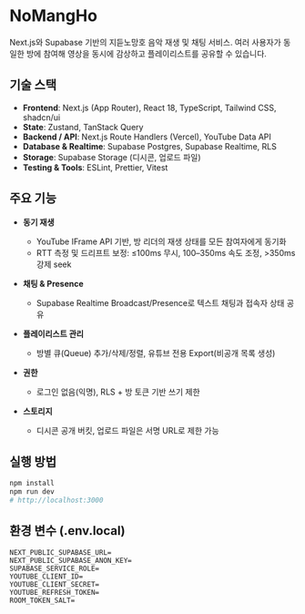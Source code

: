 # NoMangHo

Next.js와 Supabase 기반의 지듣노망호 음악 재생 및 채팅 서비스. 여러 사용자가 동일한 방에 참여해 영상을 동시에 감상하고 플레이리스트를 공유할 수 있습니다.

## 기술 스택

* **Frontend**: Next.js (App Router), React 18, TypeScript, Tailwind CSS, shadcn/ui
* **State**: Zustand, TanStack Query
* **Backend / API**: Next.js Route Handlers (Vercel), YouTube Data API
* **Database & Realtime**: Supabase Postgres, Supabase Realtime, RLS
* **Storage**: Supabase Storage (디시콘, 업로드 파일)
* **Testing & Tools**: ESLint, Prettier, Vitest

## 주요 기능

* **동기 재생**

  * YouTube IFrame API 기반, 방 리더의 재생 상태를 모든 참여자에게 동기화
  * RTT 측정 및 드리프트 보정: ≤100ms 무시, 100–350ms 속도 조정, >350ms 강제 seek
* **채팅 & Presence**

  * Supabase Realtime Broadcast/Presence로 텍스트 채팅과 접속자 상태 공유
* **플레이리스트 관리**

  * 방별 큐(Queue) 추가/삭제/정렬, 유튜브 전용 Export(비공개 목록 생성)
* **권한**

  * 로그인 없음(익명), RLS + 방 토큰 기반 쓰기 제한
* **스토리지**

  * 디시콘 공개 버킷, 업로드 파일은 서명 URL로 제한 가능

## 실행 방법

```bash
npm install
npm run dev
# http://localhost:3000
```

## 환경 변수 (.env.local)

```env
NEXT_PUBLIC_SUPABASE_URL=
NEXT_PUBLIC_SUPABASE_ANON_KEY=
SUPABASE_SERVICE_ROLE=
YOUTUBE_CLIENT_ID=
YOUTUBE_CLIENT_SECRET=
YOUTUBE_REFRESH_TOKEN=
ROOM_TOKEN_SALT=
```
